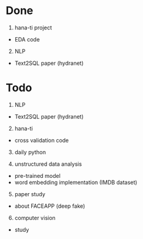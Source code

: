 # Done

1. hana-ti project
- EDA code

2. NLP
- Text2SQL paper (hydranet)

# Todo

1. NLP
- Text2SQL paper (hydranet)

2. hana-ti
- cross validation code

3. daily python

4. unstructured data analysis
- pre-trained model
- word embedding implementation (IMDB dataset)

5. paper study
- about FACEAPP (deep fake)

6. computer vision
- study

